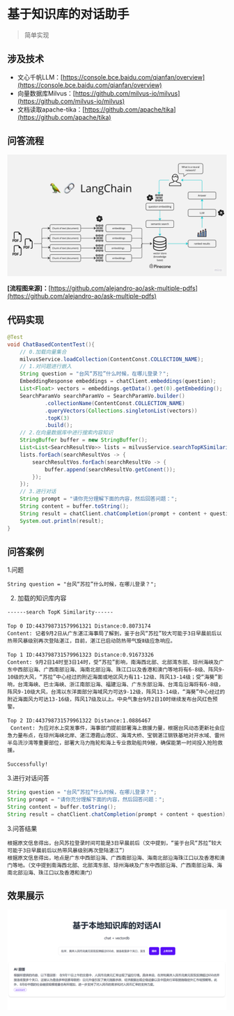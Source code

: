 # 基于知识库的对话助手

>简单实现

## 涉及技术

* 文心千帆LLM：[https://console.bce.baidu.com/qianfan/overview](https://console.bce.baidu.com/qianfan/overview)
* 向量数据库Milvus：[https://github.com/milvus-io/milvus](https://github.com/milvus-io/milvus)
* 文档读取apache-tika：[https://github.com/apache/tika](https://github.com/apache/tika)

## 问答流程

![.\images\PDF-LangChain.jpg](https://github.com/maohuihua123/chat-milvus-demo/blob/main/images/PDF-LangChain.jpg)

**[流程图来源]：**[https://github.com/alejandro-ao/ask-multiple-pdfs](https://github.com/alejandro-ao/ask-multiple-pdfs)

## 代码实现

```java
@Test
void ChatBasedContentTest(){
    // 0.加载向量集合
    milvusService.loadCollection(ContentConst.COLLECTION_NAME);
    // 1.对问题进行嵌入
    String question = "台风“苏拉”什么时候，在哪儿登录？";
    EmbeddingResponse embeddings = chatClient.embeddings(question);
    List<Float> vectors = embeddings.getData().get(0).getEmbedding();
    SearchParamVo searchParamVo = SearchParamVo.builder()
            .collectionName(ContentConst.COLLECTION_NAME)
            .queryVectors(Collections.singletonList(vectors))
            .topK(3)
            .build();
    // 2.在向量数据库中进行搜索内容知识
    StringBuffer buffer = new StringBuffer();
    List<List<SearchResultVo>> lists = milvusService.searchTopKSimilarity(searchParamVo);
    lists.forEach(searchResultVos -> {
        searchResultVos.forEach(searchResultVo -> {
            buffer.append(searchResultVo.getConent());
        });
    });
    // 3.进行对话
    String prompt = "请你充分理解下面的内容，然后回答问题：";
    String content = buffer.toString();
    String result = chatClient.chatCompletion(prompt + content + question);
    System.out.println(result);
}
```

## 问答案例

1.问题

```
String question = "台风“苏拉”什么时候，在哪儿登录？";
```

2. 加载的知识库内容

```
------search TopK Similarity------

Top 0 ID:443798731579961321 Distance:0.8073174
Content: 记者9月2日从广东湛江海事局了解到，鉴于台风“苏拉”较大可能于3日早晨前后以热带风暴级别再次登陆湛江，目前，湛江已启动防热带气旋Ⅱ级应急响应。

Top 1 ID:443798731579961323 Distance:0.91673326
Content: 9月2日14时至3日14时，受“苏拉”影响，南海西北部、北部湾东部、琼州海峡及广东中西部沿海、广西南部沿海、海南北部沿海、珠江口以及香港和澳门等地将有6-8级、阵风9-10级的大风，“苏拉”中心经过的附近海面或地区风力有11-12级、阵风13-14级；受“海葵”影响，台湾海峡、巴士海峡、浙江南部沿海、福建沿海、广东东部沿海、台湾岛沿海将有6-8级，阵风9-10级大风，台湾以东洋面部分海域风力可达9-12级，阵风13-14级，“海葵”中心经过的附近海面风力可达13-16级，阵风17级及以上。中央气象台9月2日10时继续发布台风红色预警。

Top 2 ID:443798731579961322 Distance:1.0886467
 Content: 为应对水上突发事件，海事部门提前部署海上救援力量，根据台风动态更新社会应急力量布点，在琼州海峡北岸、湛江港霞山港区、海湾大桥、宝钢湛江钢铁基地对开水域、雷州半岛流沙湾等重要部位，部署大马力拖轮和海上专业救助船共9艘，确保能第一时间投入抢险救援。
 
Successfully!
```

3.进行对话问答

```java
String question = "台风“苏拉”什么时候，在哪儿登录？";
String prompt = "请你充分理解下面的内容，然后回答问题：";
String content = buffer.toString();
String result = chatClient.chatCompletion(prompt + content + question);
```

3.问答结果

```
根据原文信息得出，台风苏拉登录时间可能是3日早晨前后（文中提到，“鉴于台风“苏拉”较大可能于3日早晨前后以热带风暴级别再次登陆湛江”）
根据原文信息得出，地点是广东中西部沿海、广西南部沿海、海南北部沿海珠江口以及香港和澳门等地。（文中提到南海西北部、北部湾东部、琼州海峡及广东中西部沿海、广西南部沿海、海南北部沿海、珠江口以及香港和澳门）
```

## 效果展示
![image-20230912020354066](https://github.com/maohuihua123/chat-milvus-demo/blob/main/images/image-20230912020354066.png)



